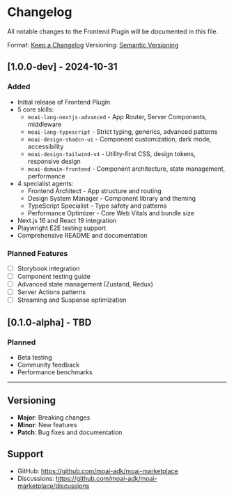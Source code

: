# Changelog

All notable changes to the Frontend Plugin will be documented in this file.

Format: [Keep a Changelog](https://keepachangelog.com/en/1.0.0/)
Versioning: [Semantic Versioning](https://semver.org/spec/v2.0.0.html)

## [1.0.0-dev] - 2024-10-31

### Added
- Initial release of Frontend Plugin
- 5 core skills:
  - `moai-lang-nextjs-advanced` - App Router, Server Components, middleware
  - `moai-lang-typescript` - Strict typing, generics, advanced patterns
  - `moai-design-shadcn-ui` - Component customization, dark mode, accessibility
  - `moai-design-tailwind-v4` - Utility-first CSS, design tokens, responsive design
  - `moai-domain-frontend` - Component architecture, state management, performance
- 4 specialist agents:
  - Frontend Architect - App structure and routing
  - Design System Manager - Component library and theming
  - TypeScript Specialist - Type safety and patterns
  - Performance Optimizer - Core Web Vitals and bundle size
- Next.js 16 and React 19 integration
- Playwright E2E testing support
- Comprehensive README and documentation

### Planned Features
- [ ] Storybook integration
- [ ] Component testing guide
- [ ] Advanced state management (Zustand, Redux)
- [ ] Server Actions patterns
- [ ] Streaming and Suspense optimization

## [0.1.0-alpha] - TBD

### Planned
- Beta testing
- Community feedback
- Performance benchmarks

---

## Versioning
- **Major**: Breaking changes
- **Minor**: New features
- **Patch**: Bug fixes and documentation

## Support
- GitHub: https://github.com/moai-adk/moai-marketplace
- Discussions: https://github.com/moai-adk/moai-marketplace/discussions
